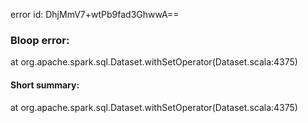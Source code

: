 error id: DhjMmV7+wtPb9fad3GhwwA==
### Bloop error:

at org.apache.spark.sql.Dataset.withSetOperator(Dataset.scala:4375)
#### Short summary: 

at org.apache.spark.sql.Dataset.withSetOperator(Dataset.scala:4375)